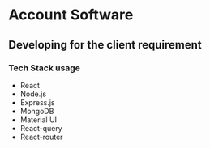 # Account Software

## Developing for the client requirement

### Tech Stack usage
* React
* Node.js
* Express.js
* MongoDB
* Material UI
* React-query
* React-router

